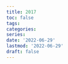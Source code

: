 ```yaml
---
title: 2017
toc: false
tags:
categories: 
series:
date: '2022-06-29'
lastmod: '2022-06-29'
draft: false
---
```

